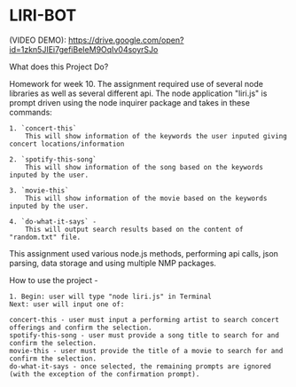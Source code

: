 # LIRI-BOT

(VIDEO DEMO): https://drive.google.com/open?id=1zkn5JIEi7gefiBeIeM9OqIv04soyrSJo

What does this Project Do?

Homework for week 10.
The assignment required use of several node libraries as well as several different api.
The node application "liri.js" is prompt driven using the node inquirer package and takes in these commands:
    
    1. `concert-this`
        This will show information of the keywords the user inputed giving concert locations/information

    2. `spotify-this-song`
        This will show information of the song based on the keywords inputed by the user.

    3. `movie-this`
        This will show information of the movie based on the keywords inputed by the user.
    
    4. `do-what-it-says` - 
        This will output search results based on the content of "random.txt" file.
        

This assignment used various node.js methods, performing api calls, json parsing, data storage and using multiple NMP packages.

How to use the project -

    1. Begin: user will type "node liri.js" in Terminal
    Next: user will input one of:

    concert-this - user must input a performing artist to search concert offerings and confirm the selection.
    spotify-this-song - user must provide a song title to search for and confirm the selection.
    movie-this - user must provide the title of a movie to search for and confirm the selection.
    do-what-it-says - once selected, the remaining prompts are ignored (with the exception of the confirmation prompt).
